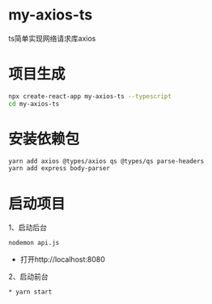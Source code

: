 # my-axios-ts
ts简单实现网络请求库axios

# 项目生成
```bash
npx create-react-app my-axios-ts --typescript
cd my-axios-ts

```

# 安装依赖包
```bash
yarn add axios @types/axios qs @types/qs parse-headers
yarn add express body-parser

```

# 启动项目
1、启动后台
```bash
nodemon api.js
```
* 打开http://localhost:8080

2、启动前台
```bash
* yarn start
```
